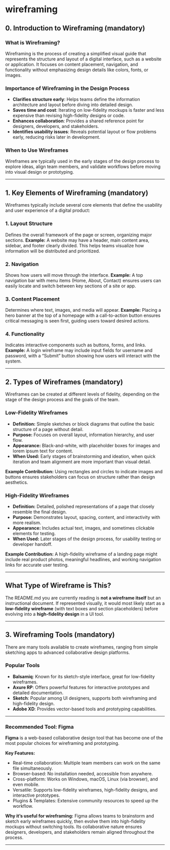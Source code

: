 # wireframing

## 0. Introduction to Wireframing (mandatory)

### What is Wireframing?

Wireframing is the process of creating a simplified visual guide that represents the structure and layout of a digital interface, such as a website or application. It focuses on content placement, navigation, and functionality without emphasizing design details like colors, fonts, or images.

### Importance of Wireframing in the Design Process

* **Clarifies structure early**: Helps teams define the information architecture and layout before diving into detailed design.
* **Saves time and cost**: Iterating on low-fidelity mockups is faster and less expensive than revising high-fidelity designs or code.
* **Enhances collaboration**: Provides a shared reference point for designers, developers, and stakeholders.
* **Identifies usability issues**: Reveals potential layout or flow problems early, reducing risks later in development.

### When to Use Wireframes

Wireframes are typically used in the early stages of the design process to explore ideas, align team members, and validate workflows before moving into visual design or prototyping.

---

## 1. Key Elements of Wireframing (mandatory)

Wireframes typically include several core elements that define the usability and user experience of a digital product:

### 1. Layout Structure

Defines the overall framework of the page or screen, organizing major sections.
**Example:** A website may have a header, main content area, sidebar, and footer clearly divided. This helps teams visualize how information will be distributed and prioritized.

### 2. Navigation

Shows how users will move through the interface.
**Example:** A top navigation bar with menu items (Home, About, Contact) ensures users can easily locate and switch between key sections of a site or app.

### 3. Content Placement

Determines where text, images, and media will appear.
**Example:** Placing a hero banner at the top of a homepage with a call-to-action button ensures critical messaging is seen first, guiding users toward desired actions.

### 4. Functionality

Indicates interactive components such as buttons, forms, and links.
**Example:** A login wireframe may include input fields for username and password, with a “Submit” button showing how users will interact with the system.

---

## 2. Types of Wireframes (mandatory)

Wireframes can be created at different levels of fidelity, depending on the stage of the design process and the goals of the team.

### Low-Fidelity Wireframes

* **Definition:** Simple sketches or block diagrams that outline the basic structure of a page without detail.
* **Purpose:** Focuses on overall layout, information hierarchy, and user flow.
* **Appearance:** Black-and-white, with placeholder boxes for images and lorem ipsum text for content.
* **When Used:** Early stages of brainstorming and ideation, when quick iteration and team alignment are more important than visual detail.

**Example Contribution:** Using rectangles and circles to indicate images and buttons ensures stakeholders can focus on structure rather than design aesthetics.

### High-Fidelity Wireframes

* **Definition:** Detailed, polished representations of a page that closely resemble the final design.
* **Purpose:** Demonstrates layout, spacing, content, and interactivity with more realism.
* **Appearance:** Includes actual text, images, and sometimes clickable elements for testing.
* **When Used:** Later stages of the design process, for usability testing or developer handoff.

**Example Contribution:** A high-fidelity wireframe of a landing page might include real product photos, meaningful headlines, and working navigation links for accurate user testing.

---

## What Type of Wireframe is This?

The README.md you are currently reading is **not a wireframe itself** but an instructional document. If represented visually, it would most likely start as a **low-fidelity wireframe** (with text boxes and section placeholders) before evolving into a **high-fidelity design** in a UI tool.

---

## 3. Wireframing Tools (mandatory)

There are many tools available to create wireframes, ranging from simple sketching apps to advanced collaborative design platforms.

### Popular Tools

* **Balsamiq**: Known for its sketch-style interface, great for low-fidelity wireframes.
* **Axure RP**: Offers powerful features for interactive prototypes and detailed documentation.
* **Sketch**: Popular among UI designers, supports both wireframing and high-fidelity design.
* **Adobe XD**: Provides vector-based tools and prototyping capabilities.

---

### Recommended Tool: Figma

**Figma** is a web-based collaborative design tool that has become one of the most popular choices for wireframing and prototyping.

**Key Features:**

* Real-time collaboration: Multiple team members can work on the same file simultaneously.
* Browser-based: No installation needed, accessible from anywhere.
* Cross-platform: Works on Windows, macOS, Linux (via browser), and even mobile.
* Versatile: Supports low-fidelity wireframes, high-fidelity designs, and interactive prototypes.
* Plugins & Templates: Extensive community resources to speed up the workflow.

**Why it’s useful for wireframing:**
Figma allows teams to brainstorm and sketch early wireframes quickly, then evolve them into high-fidelity mockups without switching tools. Its collaborative nature ensures designers, developers, and stakeholders remain aligned throughout the process.

---
